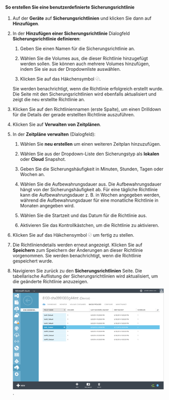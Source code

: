 <!--author=SharS last changed: 9/15/15-->

#### So erstellen Sie eine benutzerdefinierte Sicherungsrichtlinie

1. Auf der **Geräte** auf **Sicherungsrichtlinien** und klicken Sie dann auf **Hinzufügen**.

2. In der **Hinzufügen einer Sicherungsrichtlinie** Dialogfeld **Sicherungsrichtlinie definieren**:

    1. Geben Sie einen Namen für die Sicherungsrichtlinie an.

    2. Wählen Sie die Volumes aus, die dieser Richtlinie hinzugefügt werden sollen. Sie können auch mehrere Volumes hinzufügen, indem Sie sie aus der Dropdownliste auswählen.

    3. Klicken Sie auf das Häkchensymbol ![Häkchensymbol](./media/storsimple-add-backup-policy/HCS_CheckIcon-include.png).

     Sie werden benachrichtigt, wenn die Richtlinie erfolgreich erstellt wurde. Die Seite mit den Sicherungsrichtlinien wird ebenfalls aktualisiert und zeigt die neu erstellte Richtlinie an.

4. Klicken Sie auf den Richtliniennamen (erste Spalte), um einen Drilldown für die Details der gerade erstellten Richtlinie auszuführen.

5. Klicken Sie auf **Verwalten von Zeitplänen**.

6. In der **Zeitpläne verwalten** (Dialogfeld):

    1. Wählen Sie **neu erstellen** um einen weiteren Zeitplan hinzuzufügen.

    2. Wählen Sie aus der Dropdown-Liste den Sicherungstyp als **lokalen** oder **Cloud** Snapshot.

    3. Geben Sie die Sicherungshäufigkeit in Minuten, Stunden, Tagen oder Wochen an.

    4. Wählen Sie die Aufbewahrungsdauer aus. Die Aufbewahrungsdauer hängt von der Sicherungshäufigkeit ab. Für eine tägliche Richtlinie kann die Aufbewahrungsdauer z. B. in Wochen angegeben werden, während die Aufbewahrungsdauer für eine monatliche Richtlinie in Monaten angegeben wird.
 
    5. Wählen Sie die Startzeit und das Datum für die Richtlinie aus.

    6. Aktivieren Sie das Kontrollkästchen, um die Richtlinie zu aktivieren.

7. Klicken Sie auf das Häkchensymbol ![Häkchensymbol](./media/storsimple-add-backup-policy/HCS_CheckIcon-include.png) um fertig zu stellen.

8. Die Richtliniendetails werden erneut angezeigt. Klicken Sie auf **Speichern** zum Speichern der Änderungen an dieser Richtlinie vorgenommen. Sie werden benachrichtigt, wenn die Richtlinie gespeichert wurde.

9. Navigieren Sie zurück zu den **Sicherungsrichtlinien** Seite. Die tabellarische Auflistung der Sicherungsrichtlinien wird aktualisiert, um die geänderte Richtlinie anzuzeigen.

    ![Benutzerdefinierte Sicherungsrichtlinie](./media/storsimple-create-custom-backup-policy/HCS_CustomBackupPolicyM-include.png).




